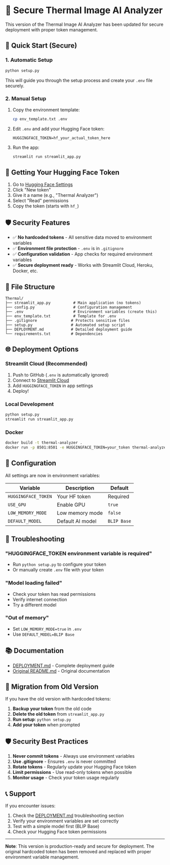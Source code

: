 # 🔐 Secure Thermal Image AI Analyzer

This version of the Thermal Image AI Analyzer has been updated for secure deployment with proper token management.

## 🚀 Quick Start (Secure)

### 1. Automatic Setup
```bash
python setup.py
```
This will guide you through the setup process and create your `.env` file securely.

### 2. Manual Setup
1. Copy the environment template:
   ```bash
   cp env_template.txt .env
   ```

2. Edit `.env` and add your Hugging Face token:
   ```
   HUGGINGFACE_TOKEN=hf_your_actual_token_here
   ```

3. Run the app:
   ```bash
   streamlit run streamlit_app.py
   ```

## 🔑 Getting Your Hugging Face Token

1. Go to [Hugging Face Settings](https://huggingface.co/settings/tokens)
2. Click "New token"
3. Give it a name (e.g., "Thermal Analyzer")
4. Select "Read" permissions
5. Copy the token (starts with `hf_`)

## 🛡️ Security Features

- ✅ **No hardcoded tokens** - All sensitive data moved to environment variables
- ✅ **Environment file protection** - `.env` is in `.gitignore`
- ✅ **Configuration validation** - App checks for required environment variables
- ✅ **Secure deployment ready** - Works with Streamlit Cloud, Heroku, Docker, etc.

## 📁 File Structure

```
Thermal/
├── streamlit_app.py          # Main application (no tokens)
├── config.py                 # Configuration management
├── .env                      # Environment variables (create this)
├── env_template.txt          # Template for .env
├── .gitignore               # Protects sensitive files
├── setup.py                 # Automated setup script
├── DEPLOYMENT.md            # Detailed deployment guide
└── requirements.txt         # Dependencies
```

## 🌐 Deployment Options

### Streamlit Cloud (Recommended)
1. Push to GitHub (`.env` is automatically ignored)
2. Connect to [Streamlit Cloud](https://share.streamlit.io/)
3. Add `HUGGINGFACE_TOKEN` in app settings
4. Deploy!

### Local Development
```bash
python setup.py
streamlit run streamlit_app.py
```

### Docker
```bash
docker build -t thermal-analyzer .
docker run -p 8501:8501 -e HUGGINGFACE_TOKEN=your_token thermal-analyzer
```

## 🔧 Configuration

All settings are now in environment variables:

| Variable | Description | Default |
|----------|-------------|---------|
| `HUGGINGFACE_TOKEN` | Your HF token | Required |
| `USE_GPU` | Enable GPU | `true` |
| `LOW_MEMORY_MODE` | Low memory mode | `false` |
| `DEFAULT_MODEL` | Default AI model | `BLIP Base` |

## 🐛 Troubleshooting

### "HUGGINGFACE_TOKEN environment variable is required"
- Run `python setup.py` to configure your token
- Or manually create `.env` file with your token

### "Model loading failed"
- Check your token has read permissions
- Verify internet connection
- Try a different model

### "Out of memory"
- Set `LOW_MEMORY_MODE=true` in `.env`
- Use `DEFAULT_MODEL=BLIP Base`

## 📚 Documentation

- [DEPLOYMENT.md](DEPLOYMENT.md) - Complete deployment guide
- [Original README.md](README.md) - Original documentation

## 🔄 Migration from Old Version

If you have the old version with hardcoded tokens:

1. **Backup your token** from the old code
2. **Delete the old token** from `streamlit_app.py`
3. **Run setup**: `python setup.py`
4. **Add your token** when prompted

## 🛡️ Security Best Practices

1. **Never commit tokens** - Always use environment variables
2. **Use .gitignore** - Ensures `.env` is never committed
3. **Rotate tokens** - Regularly update your Hugging Face token
4. **Limit permissions** - Use read-only tokens when possible
5. **Monitor usage** - Check your token usage regularly

## 📞 Support

If you encounter issues:

1. Check the [DEPLOYMENT.md](DEPLOYMENT.md) troubleshooting section
2. Verify your environment variables are set correctly
3. Test with a simple model first (BLIP Base)
4. Check your Hugging Face token permissions

---

**Note**: This version is production-ready and secure for deployment. The original hardcoded token has been removed and replaced with proper environment variable management.

